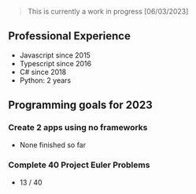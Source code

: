 
> This is currently a work in progress [06/03/2023]

## Professional Experience

- Javascript since 2015
- Typescript since 2016
- C# since 2018
- Python: 2 years

## Programming goals for 2023

### Create 2 apps using no frameworks
- None finished so far

### Complete 40 Project Euler Problems
- 13 / 40
